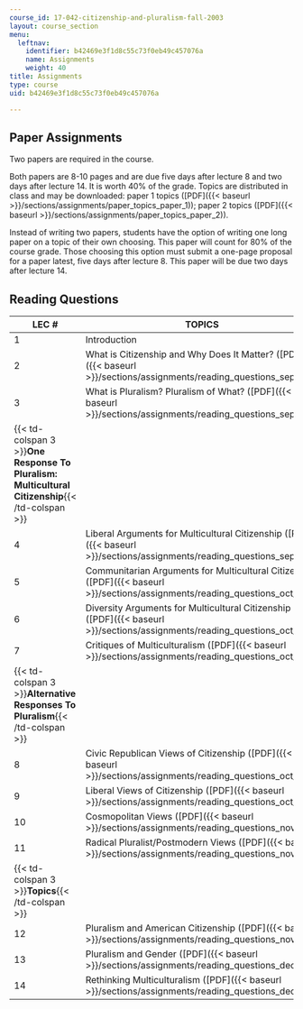 ```yaml
---
course_id: 17-042-citizenship-and-pluralism-fall-2003
layout: course_section
menu:
  leftnav:
    identifier: b42469e3f1d8c55c73f0eb49c457076a
    name: Assignments
    weight: 40
title: Assignments
type: course
uid: b42469e3f1d8c55c73f0eb49c457076a

---
```


Paper Assignments
-----------------

Two papers are required in the course.

Both papers are 8-10 pages and are due five days after lecture 8 and two days after lecture 14. It is worth 40% of the grade. Topics are distributed in class and may be downloaded: paper 1 topics ([PDF]({{< baseurl >}}/sections/assignments/paper_topics_paper_1)); paper 2 topics ([PDF]({{< baseurl >}}/sections/assignments/paper_topics_paper_2)).

Instead of writing two papers, students have the option of writing one long paper on a topic of their own choosing. This paper will count for 80% of the course grade. Those choosing this option must submit a one-page proposal for a paper latest, five days after lecture 8. This paper will be due two days after lecture 14.

Reading Questions
-----------------

| LEC # | TOPICS |
| --- | --- |
| 1 | Introduction |
| 2 | What is Citizenship and Why Does It Matter? ([PDF]({{< baseurl >}}/sections/assignments/reading_questions_sep_10)) |
| 3 | What is Pluralism? Pluralism of What? ([PDF]({{< baseurl >}}/sections/assignments/reading_questions_sep_17)) |
| {{< td-colspan 3 >}}**One Response To Pluralism: Multicultural Citizenship**{{< /td-colspan >}} |||
| 4 | Liberal Arguments for Multicultural Citizenship ([PDF]({{< baseurl >}}/sections/assignments/reading_questions_sep_24)) |
| 5 | Communitarian Arguments for Multicultural Citizenship ([PDF]({{< baseurl >}}/sections/assignments/reading_questions_oct_1)) |
| 6 | Diversity Arguments for Multicultural Citizenship ([PDF]({{< baseurl >}}/sections/assignments/reading_questions_oct_8)) |
| 7 | Critiques of Multiculturalism ([PDF]({{< baseurl >}}/sections/assignments/reading_questions_oct_15)) |
| {{< td-colspan 3 >}}**Alternative Responses To Pluralism**{{< /td-colspan >}} |||
| 8 | Civic Republican Views of Citizenship ([PDF]({{< baseurl >}}/sections/assignments/reading_questions_oct_22)) |
| 9 | Liberal Views of Citizenship ([PDF]({{< baseurl >}}/sections/assignments/reading_questions_oct_29)) |
| 10 | Cosmopolitan Views ([PDF]({{< baseurl >}}/sections/assignments/reading_questions_nov_5)) |
| 11 | Radical Pluralist/Postmodern Views ([PDF]({{< baseurl >}}/sections/assignments/reading_questions_nov_12)) |
| {{< td-colspan 3 >}}**Topics**{{< /td-colspan >}} |||
| 12 | Pluralism and American Citizenship ([PDF]({{< baseurl >}}/sections/assignments/reading_questions_nov_19)) |
| 13 | Pluralism and Gender ([PDF]({{< baseurl >}}/sections/assignments/reading_questions_dec_3)) |
| 14 | Rethinking Multiculturalism ([PDF]({{< baseurl >}}/sections/assignments/reading_questions_dec_10))